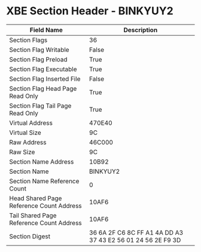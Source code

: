 # XBE Section Header - BINKYUY2

| Field Name | Description |
|---|---|
| Section Flags | 36 |
| Section Flag Writable | False |
| Section Flag Preload | True |
| Section Flag Executable | True |
| Section Flag Inserted File | False |
| Section Flag Head Page Read Only | True |
| Section Flag Tail Page Read Only | True |
| Virtual Address | 470E40 |
| Virtual Size | 9C |
| Raw Address | 46C000 |
| Raw Size | 9C |
| Section Name Address | 10B92 |
| Section Name | BINKYUY2 |
| Section Name Reference Count | 0 |
| Head Shared Page Reference Count Address | 10AF6 |
| Tail Shared Page Reference Count Address | 10AF6 |
| Section Digest | 36 6A 2F C6 8C FF A1 4A DD A3 37 43 E2 56 01 24 56 2E F9 3D |
